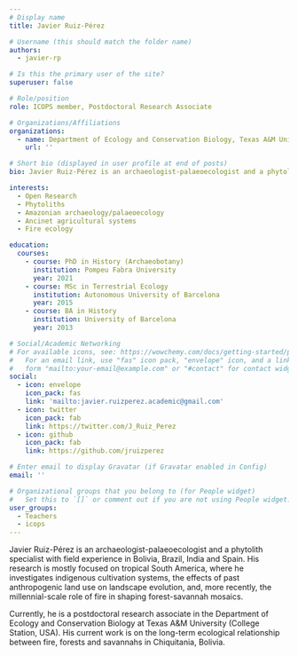 ```yaml
---
# Display name
title: Javier Ruiz-Pérez

# Username (this should match the folder name)
authors:
  - javier-rp

# Is this the primary user of the site?
superuser: false

# Role/position
role: ICOPS member, Postdoctoral Research Associate

# Organizations/Affiliations
organizations:
  - name: Department of Ecology and Conservation Biology, Texas A&M University
    url: ''

# Short bio (displayed in user profile at end of posts)
bio: Javier Ruiz-Pérez is an archaeologist-palaeoecologist and a phytolith specialist with field experience in Bolivia, Brazil, India and Spain.

interests:
  - Open Research
  - Phytoliths
  - Amazonian archaeology/palaeoecology
  - Ancinet agricultural systems
  - Fire ecology

education:
  courses:
    - course: PhD in History (Archaeobotany)
      institution: Pompeu Fabra University
      year: 2021
    - course: MSc in Terrestrial Ecology 
      institution: Autonomous University of Barcelona
      year: 2015
    - course: BA in History
      institution: University of Barcelona
      year: 2013

# Social/Academic Networking
# For available icons, see: https://wowchemy.com/docs/getting-started/page-builder/#icons
#   For an email link, use "fas" icon pack, "envelope" icon, and a link in the
#   form "mailto:your-email@example.com" or "#contact" for contact widget.
social:
  - icon: envelope
    icon_pack: fas
    link: 'mailto:javier.ruizperez.academic@gmail.com'
  - icon: twitter
    icon_pack: fab
    link: https://twitter.com/J_Ruiz_Perez
  - icon: github
    icon_pack: fab
    link: https://github.com/jruizperez

# Enter email to display Gravatar (if Gravatar enabled in Config)
email: ''

# Organizational groups that you belong to (for People widget)
#   Set this to `[]` or comment out if you are not using People widget.
user_groups:
  - Teachers
  - icops
---
```


Javier Ruiz-Pérez is an archaeologist-palaeoecologist and a phytolith specialist with field experience in Bolivia, Brazil, India and Spain. His research is mostly focused on tropical South America, where he investigates indigenous cultivation systems, the effects of past anthropogenic land use on landscape evolution, and, more recently, the millennial-scale role of fire in shaping forest-savannah mosaics.

Currently, he is a postdoctoral research associate in the Department of Ecology and Conservation Biology at Texas A&M University (College Station, USA). His current work is on the long-term ecological relationship between fire, forests and savannahs in Chiquitania, Bolivia.

